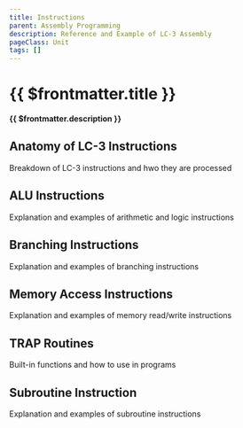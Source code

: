```yaml
---
title: Instructions
parent: Assembly Programming
description: Reference and Example of LC-3 Assembly
pageClass: Unit
tags: []
---
```


# {{ $frontmatter.title }}
**{{ $frontmatter.description }}**

## Anatomy of LC-3 Instructions
Breakdown of LC-3 instructions and hwo they are processed

## ALU Instructions
Explanation and examples of arithmetic and logic instructions

## Branching Instructions
Explanation and examples of branching instructions

## Memory Access Instructions
Explanation and examples of memory read/write instructions

## TRAP Routines
Built-in functions and how to use in programs

## Subroutine Instruction
Explanation and examples of subroutine instructions


